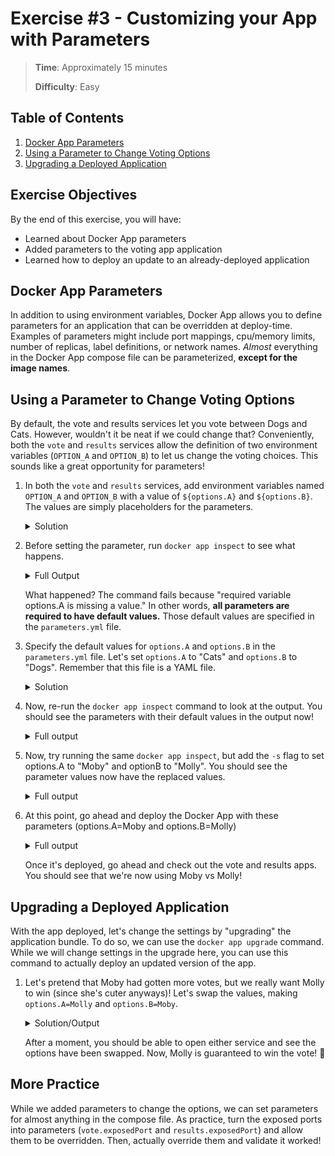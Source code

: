 # Exercise #3 - Customizing your App with Parameters

> **Time**: Approximately 15 minutes
>
> **Difficulty**: Easy

## Table of Contents

1. [Docker App Parameters](#docker-app-parameters)
1. [Using a Parameter to Change Voting Options](#using-a-parameter-to-change-voting-options)
1. [Upgrading a Deployed Application](#upgrading-a-deployed-application)

## Exercise Objectives

By the end of this exercise, you will have:

- Learned about Docker App parameters
- Added parameters to the voting app application
- Learned how to deploy an update to an already-deployed application


## Docker App Parameters

In addition to using environment variables, Docker App allows you to define parameters for an application that can be overridden at deploy-time. Examples of parameters might include port mappings, cpu/memory limits, number of replicas, label definitions, or network names. _Almost_ everything in the Docker App compose file can be parameterized, **except for the image names**.


## Using a Parameter to Change Voting Options

By default, the vote and results services let you vote between Dogs and Cats. However, wouldn't it be neat if we could change that? Conveniently, both the `vote` and `results` services allow the definition of two environment variables (`OPTION_A` and `OPTION_B`) to let us change the voting choices. This sounds like a great opportunity for parameters!

1. In both the `vote` and `results` services, add environment variables named `OPTION_A` and `OPTION_B` with a value of `${options.A}` and `${options.B}`. The values are simply placeholders for the parameters.

    <details>
      <summary>Solution</summary>
    
    ```yaml
    services:
      vote:
        environment:
          OPTION_A: ${options.A}
          OPTION_B: ${options.B}
      results:
        environment:
          OPTION_A: ${options.A}
          OPTION_B: ${options.B}
    ```
    </details>

2. Before setting the parameter, run `docker app inspect` to see what happens.

    <details>
      <summary>Full Output</summary>
    
    ```console
    $ docker app inspect
    inspect failed: Action "com.docker.app.inspect" failed: failed to load Compose file: invalid interpolation format for services.vote.environment.OPTIONS_A: "required variable options.A is missing a value". You may need to escape any $ with another $.
    ```
    </details>

    What happened? The command fails because "required variable options.A is missing a value." In other words, **all parameters are required to have default values.** Those default values are specified in the `parameters.yml` file.

3. Specify the default values for `options.A` and `options.B` in the `parameters.yml` file. Let's set `options.A` to "Cats" and `options.B` to "Dogs". Remember that this file is a YAML file.

    <details>
      <summary>Solution</summary>
    
    ```yaml
    options:
      A: Cats
      B: Dogs
    ```
    </details>

4. Now, re-run the `docker app inspect` command to look at the output. You should see the parameters with their default values in the output now!

    <details>
      <summary>Full output</summary>
    
    ```console
    $ docker app inspect
    voting-app 0.1.0

    Maintained by: root

    Services (5) Replicas Ports Image
    ------------ -------- ----- -----
    db           1              postgres:9.4
    worker       1              dockersamples/examplevotingapp_worker
    result       1        5001  mikesir87/examplevotingapp_result
    vote         2        5000  mikesir87/examplevotingapp_vote
    redis        1              redis:alpine

    Networks (2)
    ------------
    backend
    frontend

    Volume (1)
    ----------
    db-data

    Parameters (2) Value
    -------------- -----
    options.A      Cats
    options.B      Dogs
    ```
    </details>

5. Now, try running the same `docker app inspect`, but add the `-s` flag to set options.A to "Moby" and optionB to "Molly". You should see the parameter values now have the replaced values.

    <details>
      <summary>Full output</summary>
    
    ```console
    $ docker app inspect -s options.A=Moby -s options.B=Molly
    voting-app 0.1.0

    Maintained by: root

    Services (5) Replicas Ports Image
    ------------ -------- ----- -----
    db           1              postgres:9.4
    worker       1              dockersamples/examplevotingapp_worker
    result       1        5001  mikesir87/examplevotingapp_result
    vote         2        5000  mikesir87/examplevotingapp_vote
    redis        1              redis:alpine

    Networks (2)
    ------------
    backend
    frontend

    Volume (1)
    ----------
    db-data

    Parameters (2) Value
    -------------- -----
    options.A      Moby
    options.B      Molly
    ```
    </details>

6. At this point, go ahead and deploy the Docker App with these parameters (options.A=Moby and options.B=Molly)

    <details>
      <summary>Full output</summary>
    
    ```console
    $ docker app deploy voting-app -s options.A=Moby -s options.B=Molly
    Creating network back-tier
    Creating network front-tier
    Creating service voting-app_redis
    Creating service voting-app_db
    Creating service voting-app_worker
    Creating service voting-app_results
    Creating service voting-app_vote
    Application "voting-app" installed on context "default"
    ```
    </details>

    Once it's deployed, go ahead and check out the vote and results apps. You should see that we're now using Moby vs Molly!


## Upgrading a Deployed Application

With the app deployed, let's change the settings by "upgrading" the application bundle. To do so, we can use the `docker app upgrade` command. While we will change settings in the upgrade here, you can use this command to actually deploy an updated version of the app.

1. Let's pretend that Moby had gotten more votes, but we really want Molly to win (since she's cuter anyways)! Let's swap the values, making `options.A=Molly` and `options.B=Moby`.

    <details>
      <summary>Solution/Output</summary>
    
    ```console
    $ docker app upgrade voting-app -s options.A=Molly -s options.B=Moby
    Updating service voting-app_results (id: tpugiytt4eq9p88lvb8900pmq)
    Updating service voting-app_vote (id: d49hxltgvg5faie0kc735oy42)
    Updating service voting-app_redis (id: x9hpof20yumf2gv3mbbd9g1i5)
    Updating service voting-app_db (id: nwssvpk4r8gklcfnvd47w7tzx)
    Updating service voting-app_worker (id: qoyl03yaxtdyefb5oh6u9m698)
    Application "voting-app" upgraded on context "default"
    ```
    </details>

    After a moment, you should be able to open either service and see the options have been swapped. Now, Molly is guaranteed to win the vote! :tada:


## More Practice

While we added parameters to change the options, we can set parameters for almost anything in the compose file. As practice, turn the exposed ports into parameters (`vote.exposedPort` and `results.exposedPort`) and allow them to be overridden. Then, actually override them and validate it worked!
